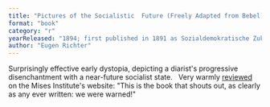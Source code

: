 ```yaml
---
title: "Pictures of the Socialistic  Future (Freely Adapted from Bebel) (first published in 1891 as Sozialdemokratische Zukunftsbilder: frei nach Bebel"
format: "book"
category: "r"
yearReleased: "1894; first published in 1891 as Sozialdemokratische Zukunftsbilder: frei nach Bebel"
author: "Eugen Richter"
---
```

Surprisingly effective early  dystopia, depicting a diarist's progressive disenchantment with a near-future  socialist state.
 
Very warmly <a href="https://mises.org/library/pictures-socialistic-future-0">reviewed</a>  on the Mises Institute's website: "This is the book that shouts out, as clearly  as any ever written: we were warned!"
 
